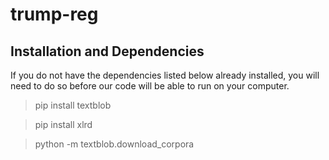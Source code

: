 # trump-reg

## Installation and Dependencies

If you do not have the dependencies listed below already installed, you will need to do so before our code will be able to run on your computer.

> pip install textblob

> pip install xlrd

> python -m textblob.download_corpora
